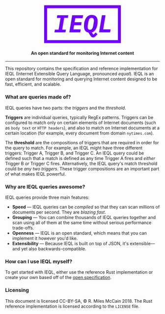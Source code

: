 <p align="center">
  <h3 align="center"><img src="assets/ieql_logo.png" width="250px"></img></h3>

  <h4 align="center">
     An open standard for monitoring Internet content
  </h4>
</p>

---

This repository contains the specification and reference implementation for IEQL (Internet Extensible Query Language, pronounced _equal_). IEQL is an open standard for monitoring and querying Internet content designed to be fast, efficient, and scalable.

### What are queries made of?

IEQL queries have two parts: the _triggers_ and the _threshold_.

**Triggers** are individual queries, typically RegEx patterns. Triggers can be configured to match only on certain elements of Internet documents (such as `body text` or `HTTP headers`), and also to match on Internet documents at a certain location (for example, every document from domain `nytimes.com`).

The **threshold** are the compositions of triggers that are required in order for the query to match. For example, an IEQL might have three different triggers: Trigger A, Trigger B, and Trigger C. An IEQL query could be defined such that a match is defined as any time Trigger A fires and _either_ Trigger B _or_ Trigger C fires. Alternatively, the IEQL query's match threshold could be _any two triggers_. These trigger compositions are an important part of what makes IEQL powerful.

### Why are IEQL queries awesome?

IEQL queries provide three main features:

- **Speed** — IEQL queries can be _compiled_ so that they can scan millions of documents per second. They are _blazing fast_.
- **Grouping** — You can combine thousands of IEQL queries together and scan using all of them at the same time without serious performance trade-offs.
- **Openness** — IEQL is an open standard, which means that you can implement it however you'd like.
- **Extensibility** — Because IEQL is built on top of JSON, it's extensible—and yet also backwards-compatible.

### How can I use IEQL myself?

To get started with IEQL, either use the reference Rust implementation or create your own based off of the [open specification](SPECIFICATION.md).

### Licensing

This document is licensed CC-BY-SA, &copy; R. Miles McCain 2018. The Rust reference implementation is licensed according to the `LICENSE` file.
